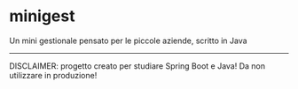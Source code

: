 # minigest

Un mini gestionale pensato per le piccole aziende, scritto in Java

---

DISCLAIMER: progetto creato per studiare Spring Boot e Java! Da non utilizzare in produzione!
